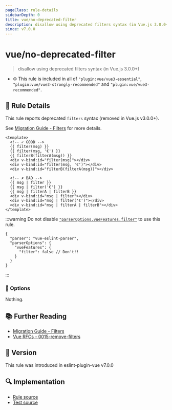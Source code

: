 ```yaml
---
pageClass: rule-details
sidebarDepth: 0
title: vue/no-deprecated-filter
description: disallow using deprecated filters syntax (in Vue.js 3.0.0+)
since: v7.0.0
---
```

# vue/no-deprecated-filter

> disallow using deprecated filters syntax (in Vue.js 3.0.0+)

- :gear: This rule is included in all of `"plugin:vue/vue3-essential"`, `"plugin:vue/vue3-strongly-recommended"` and `"plugin:vue/vue3-recommended"`.

## :book: Rule Details

This rule reports deprecated `filters` syntax (removed in Vue.js v3.0.0+).

See [Migration Guide - Filters](https://v3-migration.vuejs.org/breaking-changes/filters.html) for more details.

<eslint-code-block :rules="{'vue/no-deprecated-filter': ['error']}">

```vue
<template>
  <!-- ✓ GOOD -->
  {{ filter(msg) }}
  {{ filter(msg, '€') }}
  {{ filterB(filterA(msg)) }}
  <div v-bind:id="filter(msg)"></div>
  <div v-bind:id="filter(msg, '€')"></div>
  <div v-bind:id="filterB(filterA(msg))"></div>

  <!-- ✗ BAD -->
  {{ msg | filter }}
  {{ msg | filter('€') }}
  {{ msg | filterA | filterB }}
  <div v-bind:id="msg | filter"></div>
  <div v-bind:id="msg | filter('€')"></div>
  <div v-bind:id="msg | filterA | filterB"></div>
</template>
```

</eslint-code-block>

:::warning
Do not disable [`"parserOptions.vueFeatures.filter"`](https://github.com/vuejs/vue-eslint-parser#parseroptionsvuefeaturesfilter) to use this rule.

```json5
{
  "parser": "vue-eslint-parser",
  "parserOptions": {
    "vueFeatures": {
      "filter": false // Don't!!
    }
  }
}
```

:::

### :wrench: Options

Nothing.

## :books: Further Reading

- [Migration Guide - Filters](https://v3-migration.vuejs.org/breaking-changes/filters.html)
- [Vue RFCs - 0015-remove-filters](https://github.com/vuejs/rfcs/blob/master/active-rfcs/0015-remove-filters.md)

## :rocket: Version

This rule was introduced in eslint-plugin-vue v7.0.0

## :mag: Implementation

- [Rule source](https://github.com/vuejs/eslint-plugin-vue/blob/master/lib/rules/no-deprecated-filter.js)
- [Test source](https://github.com/vuejs/eslint-plugin-vue/blob/master/tests/lib/rules/no-deprecated-filter.js)

